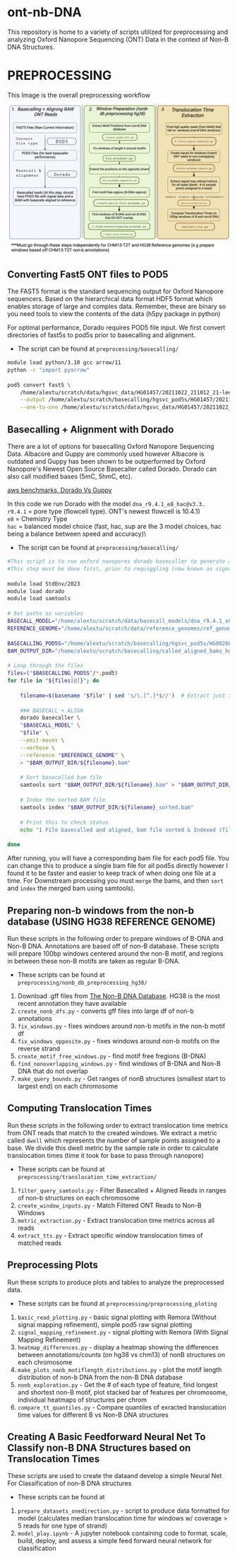 # ont-nb-DNA
This repository is home to a variety of scripts utilized for preprocessing and analyzing Oxford Nanopore Sequencing (ONT) Data in the context of Non-B DNA Structures.

# PREPROCESSING
This Image is the overall preprocessing workflow
![workflow](/imgs/workflow.png)

## Converting Fast5 ONT files to POD5
The FAST5 format is the standard sequencing output for Oxford Nanopore sequencers. Based on the hierarchical data format HDF5 format which enables storage of large and comples data.
Remember, these are binary so you need tools to view the contents of the data (h5py package in python)

For optimal performance, Dorado requires POD5 file input. We first convert directories of fast5s to pod5s prior to basecalling and alignment.
  * The script can be found at ```preprocessing/basecalling/```
```bash
module load python/3.10 gcc arrow/11
python -c "import pyarrow"

pod5 convert fast5 \
    /home/alextu/scratch/data/hgsvc_data/HG01457/20211022_211012_21-lee-006_PCT0053_2-A5-D5/fast5_pass/*.fast5 \
    --output /home/alextu/scratch/basecalling/hgsvc_pod5s/HG01457/20211022_211012_21-lee-006_PCT0053_2-A5-D5 \
    --one-to-one /home/alextu/scratch/data/hgsvc_data/HG01457/20211022_211012_21-lee-006_PCT0053_2-A5-D5/fast5_pass # --one-to-one command matches fast5 file name to pod5
```

## Basecalling + Alignment with Dorado
There are a lot of options for basecalling Oxford Nanopore Sequencing Data. Albacore and Guppy are commonly used however Albacore is outdated and Guppy has
been shown to be outperformed by Oxford Nanopore's Newest Open Source Basecaller called Dorado. Dorado can also call modified bases (5mC, 5hmC, etc).

[aws benchmarks, Dorado Vs Guppy](https://aws.amazon.com/blogs/hpc/benchmarking-the-oxford-nanopore-technologies-basecallers-on-aws/#:~:text=Dorado%20delivers%20significantly%20higher%20performance,instance%20type%20tested%2C%20the%20p4d.)

In this code we run Dorado with the model `dna_r9.4.1_e8_hac@v3.3.`\
`r9.4.1` = pore type (flowcell type). ONT's newest flowcell is 10.4.1)\
`e8` = Chemistry Type\
`hac` = balanced model choice (fast, hac, sup are the 3 model choices, hac being a balance between speed and accuracy)\
 * The script can be found at ```preprocessing/basecalling/```
```bash
#This script is to run oxford nanopores dorado basecaller to generate aligned basecalls from pod5 data
#This step must be done first, prior to requiggling (now known as signal mapping refinement)

module load StdEnv/2023
module load dorado
module load samtools

# Set paths as variables
BASECALL_MODEL="/home/alextu/scratch/data/basecall_models/dna_r9.4.1_e8_hac@v3.3"
REFERENCE_GENOME="/home/alextu/scratch/data/reference_genomes/ref_genome_grch38_ensemble/Homo_sapiens.GRCh38.dna_sm.primary_assembly.fa"

BASECALLING_POD5S="/home/alextu/scratch/basecalling/hgsvc_pod5s/HG00268/20210903_210825_21-lee-006_PCT0053_2-A1-D1"
BAM_OUTPUT_DIR="/home/alextu/scratch/basecalling/called_aligned_bams_hg38_3/HG00268"

# Loop through the files
files=("$BASECALLING_POD5S"/*.pod5)
for file in "${files[@]}"; do

    filename=$(basename "$file" | sed 's/\.[^.]*$//')  # Extract just the file name without the path
    
    ### BASECALL + ALIGN
    dorado basecaller \
    "$BASECALL_MODEL" \
    "$file" \
    --emit-moves \
    --verbose \
    --reference "$REFERENCE_GENOME" \
    > "$BAM_OUTPUT_DIR/${filename}.bam"

    # Sort basecalled bam file
    samtools sort "$BAM_OUTPUT_DIR/${filename}.bam" > "$BAM_OUTPUT_DIR/${filename}_sorted.bam"

    # Index the sorted BAM file
    samtools index "$BAM_OUTPUT_DIR/${filename}_sorted.bam"

    # Print this to check status
    echo "1 File basecalled and aligned, bam file sorted & Indexed (file: $file)"

done
```
After running, you will have a corresponding bam file for each pod5 file.
You can change this to produce a single bam file for all pod5s directly however I found it
to be faster and easier to keep track of when doing one file at a time. For
Downstream processing you must `merge` the bams, and then `sort` and `index` the merged bam using samtools).

## Preparing non-b windows from the non-b database (USING HG38 REFERENCE GENOME)
Run these scripts in the following order to prepare windows of B-DNA and Non-B DNA. Annotations are based off of non-B database.
These scripts will prepare 100bp windows centered around the non-B motif, and regions in between these non-B motifs are taken as regular B-DNA.
* These scripts can be found at ```preprocessing/nonb_db_preprocessing_hg38/```
1. Download .gff files from [The Non-B DNA Database](https://nonb-abcc.ncifcrf.gov/apps/ftp/browse). HG38 is the most recent annotation they have available
2. `create_nonb_dfs.py` - converts gff files into large df of non-b annotations
3. `fix_windows.py` - fixes windows around non-b motifs in the non-b motif df
4. `fix_windows_opposite.py` - fixes windows around non-b motifs on the reverse strand
5. `create_motif_free_windows.py` - find motif free fregions (B-DNA)
6. `find_nonoverlapping_windows.py` - find windows of B-DNA and Non-B DNA that do not overlap
7. `make_query_bounds.py` - Get ranges of nonB structures (smallest start to largest end) on each chromosome

## Computing Translocation Times
Run these scripts in the following order to extract translocation time metrics from ONT reads that match to the created windows.
We extract a metric called `dwell` which represents the number of sample points assigned to a base. We divide this dwell metric
by the sample rate in order to calculate translocation times (time it took for base to pass through nanopore)
* These scripts can be found at ```preprocessing/translocation_time_extraction/```

1. `filter_query_samtools.py` - Filter Basecalled + Aligned Reads in ranges of non-b structures on each chromosome
2. `create_window_inputs.py` - Match Filtered ONT Reads to Non-B Windows
3. `metric_extraction.py` - Extract translocation time metrics across all reads
4. `extract_tts.py` - Extract specific window translocation times of matched reads

## Preprocessing Plots
Run these scripts to produce plots and tables to analyze the preprocessed data.
* These scripts can be found at ```preprocessing/preprocessing_ploting```

1. `basic_read_plotting.py` - basic signal plotting with Remora (Without signal mapping refinement), simple pod5 raw signal plotting
2. `signal_mapping_refinement.py` - signal plotting with Remora (With Signal Mapping Refinement)
3. `heatmap_differences.py` - display a heatmap showing the differences between annotations/counts (on hg38 vs chm13) of nonB structures on each chromosome 
4. `make_plots_nonb_motiflength_distributions.py` - plot the motif length distribution of non-b DNA from the non-B DNA database
5. `nonb_exploration.py` - Get the # of each type of feature, find longest and shortest non-B motif, plot stacked bar of features per chromosome, individual heatmaps of structures per chrom
6. `compare_tt_quantiles.py` - Compare quantiles of exracted translocation time values for different B vs Non-B DNA structures

## Creating A Basic Feedforward Neural Net To Classify non-B DNA Structures based on Translocation Times
These scripts are used to create the dataand develop a simple Neural Net For Classification of non-B DNA structures
* These scripts can be found at

1. `prepare_datasets_onedirection.py` - script to produce data formatted for model (calculates median translocation time for windows w/ coverage > 5 reads for one type of strand)
2. `model_play.ipynb` - A jupyter notebook containing code to format, scale, build, deploy, and assess a simple feed forward neural network for classification
